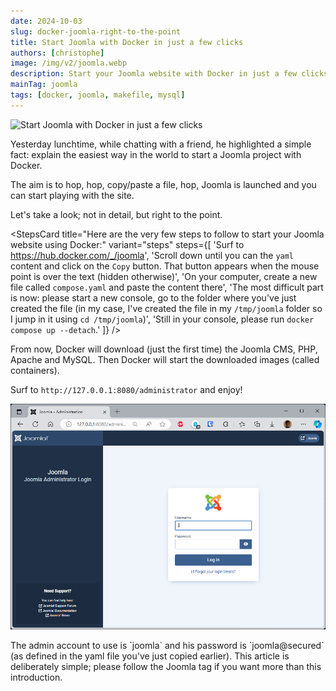 ```yaml
---
date: 2024-10-03
slug: docker-joomla-right-to-the-point
title: Start Joomla with Docker in just a few clicks
authors: [christophe]
image: /img/v2/joomla.webp
description: Start your Joomla website with Docker in just a few clicks! Follow this quick, right-to-the-point guide to launch your Joomla project instantly using a simple Docker Compose setup.
mainTag: joomla
tags: [docker, joomla, makefile, mysql]
---
```

![Start Joomla with Docker in just a few clicks](/img/v2/joomla.webp)

Yesterday lunchtime, while chatting with a friend, he highlighted a simple fact: explain the easiest way in the world to start a Joomla project with Docker.

The aim is to hop, hop, copy/paste a file, hop, Joomla is launched and you can start playing with the site.

Let's take a look; not in detail, but right to the point.

<!-- truncate -->

<StepsCard
  title="Here are the very few steps to follow to start your Joomla website using Docker:"
  variant="steps"
  steps={[
    'Surf to <a href="https://hub.docker.com/_/joomla">https://hub.docker.com/_/joomla</a>',
    'Scroll down until you can the `yaml` content and click on the `Copy` button. That button appears when the mouse point is over the text (hidden otherwise)',
    'On your computer, create a new file called `compose.yaml` and paste the content there',
    'The most difficult part is now: please start a new console, go to the folder where you\'ve just created the file (in my case, I\'ve created the file in my `/tmp/joomla` folder so I jump in it using `cd /tmp/joomla`)',
    'Still in your console, please run `docker compose up --detach`.'
  ]}
/>

From now, Docker will download (just the first time) the Joomla CMS, PHP, Apache and MySQL. Then Docker will start the downloaded images (called containers).

Surf to `http://127.0.0.1:8080/administrator` and enjoy!

![Joomla administrator](./images/administrator.png)

<AlertBox variant="caution" title="">
The admin account to use is `joomla` and his password is `joomla@secured` (as defined in the yaml file you've just copied earlier).

</AlertBox>

<AlertBox variant="info" title="">
This article is deliberately simple; please follow the <Link to="/blog/tags/joomla">Joomla</Link> tag if you want more than this introduction.

</AlertBox>
